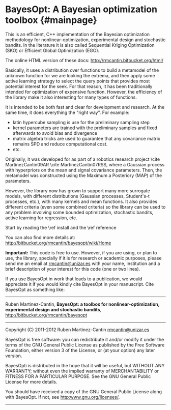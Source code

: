 BayesOpt: A Bayesian optimization toolbox            {#mainpage}
=========================================

This is an efficient, C++ implementation of the Bayesian
optimization methodology for nonlinear-optimization, experimental
design and stochastic bandits. In the literature it is also called
Sequential Kriging Optimization (SKO) or Efficient Global
Optimization (EGO). 

The online HTML version of these docs:
<http://rmcantin.bitbucket.org/html/>

Basically, it uses a distribution over functions to build a
metamodel of the unknown function for we are looking the extrema,
and then apply some active learning strategy to select the query
points that provides most potential interest for the seek. For that
reason, it has been traditionally intended for optimization of
expensive function. However, the efficiency of the library make it
also interesting for many types of functions.

It is intended to be both fast and clear for development and
research. At the same time, it does everything the "right way". For
example:

- latin hypercube sampling is use for the preliminary sampling step
- kernel parameters are trained with the preliminary samples and
  fixed afterwards to avoid bias and divergence
- matrix algebra tricks are used to guarantee that any covariance
  matrix remains SPD and reduce computational cost.
- etc.

Originally, it was developed for as part of a robotics research
project \cite MartinezCantin09AR \cite MartinezCantin07RSS, where a
Gaussian process with hyperpriors on the mean and signal covariance
parameters. Then, the metamodel was constructed using the Maximum a
Posteriory (MAP) of the parameters.

However, the library now has grown to support many more surrogate
models, with different distributions (Gaussian processes,
Student's-t processes, etc.), with many kernels and mean
functions. It also provides different criteria (even some combined
criteria) so the library can be used to any problem involving some
bounded optimization, stochastic bandits, active learning for
regression, etc.

Start by reading the \ref install and the \ref reference

You can also find more details at:
<http://bitbucket.org/rmcantin/bayesopt/wiki/Home>

**Important:** This code is free to use. However, if you are using,
or plan to use, the library, specially if it is for research or
academic purposes, please send me an email at <rmcantin@unizar.es>
with your name, institution and a brief description of your
interest for this code (one or two lines).

If you use BayesOpt in work that leads to a publication, we would
appreciate it if you would kindly cite BayesOpt in your
manuscript. Cite BayesOpt as something like:

----------------------------------------------------------------------

Ruben Martinez-Cantin, **BayesOpt: a toolbox for
nonlinear-optimization, experimental design and stochastic bandits**,
<http://bitbucket.org/rmcantin/bayesopt>

----------------------------------------------------------------------

Copyright (C) 2011-2012 Ruben Martinez-Cantin <rmcantin@unizar.es>

BayesOpt is free software: you can redistribute it and/or modify it
under the terms of the GNU General Public License as published by the
Free Software Foundation, either version 3 of the License, or (at your
option) any later version.

BayesOpti is distributed in the hope that it will be useful, but
WITHOUT ANY WARRANTY; without even the implied warranty of
MERCHANTABILITY or FITNESS FOR A PARTICULAR PURPOSE. See the GNU
General Public License for more details.

You should have received a copy of the GNU General Public License
along with BayesOpt. If not, see <http:www.gnu.org/licenses/>.

----------------------------------------------------------------------